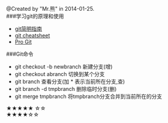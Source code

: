 @Created by "Mr.熊" in 2014-01-25.  
###学习git的原理和使用

* [git简明指南](http://rogerdudler.github.io/git-guide/index.zh.html)
* [git cheatsheet](http://ndpsoftware.com/git-cheatsheet.html#loc=stash)
* [Pro Git](http://git-scm.com/book/zh)

###Git命令

- git checkout -b newbranch 新建分支(增)
- git checkout abranch  切换到某个分支
- git branch 查看分支(加 * 表示当前所在分支,查)
- git branch -d tmpbranch  删除临时分支(删)
- git merge tmpbranch  将tmpbranch分支合并到当前所在的分支

★★★★★
☆☆  
★★★★☆☆
